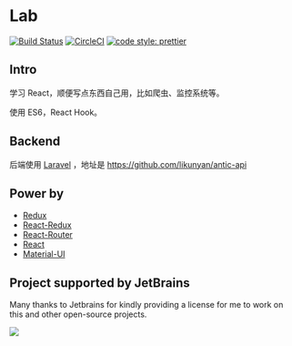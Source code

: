 # Lab

[![Build Status](https://drone.dogeow.com/api/badges/likunyan/antic/status.svg)](http://drone.dogeow.com:880/likunyan/antic)
[![CircleCI](https://circleci.com/gh/likunyan/antic.svg?style=shield)](https://circleci.com/gh/likunyan/antic)
[![code style: prettier](https://img.shields.io/badge/code_style-prettier-ff69b4.svg?style=flat-square)](https://github.com/prettier/prettier)

[//]: # (![GitHub Action]&#40;https://github.com/likunyan/antic/workflows/React/badge.svg&#41;)

## Intro

学习 React，顺便写点东西自己用，比如爬虫、监控系统等。

使用 ES6，React Hook。

## Backend

后端使用 [Laravel](https://learnku.com/laravel) ，地址是 https://github.com/likunyan/antic-api

## Power by
- [Redux](https://cn.redux.js.org/)
- [React-Redux](https://www.redux.org.cn/)
- [React-Router](https://reacttraining.com/react-router/)
- [React](https://zh-hans.reactjs.org/)
- [Material-UI](https://material-ui.com/zh/)

## Project supported by JetBrains

Many thanks to Jetbrains for kindly providing a license for me to work on this and other open-source projects.

[![](https://resources.jetbrains.com/storage/products/company/brand/logos/jb_beam.svg)](https://www.jetbrains.com/?from=https://github.com/likunyan)
